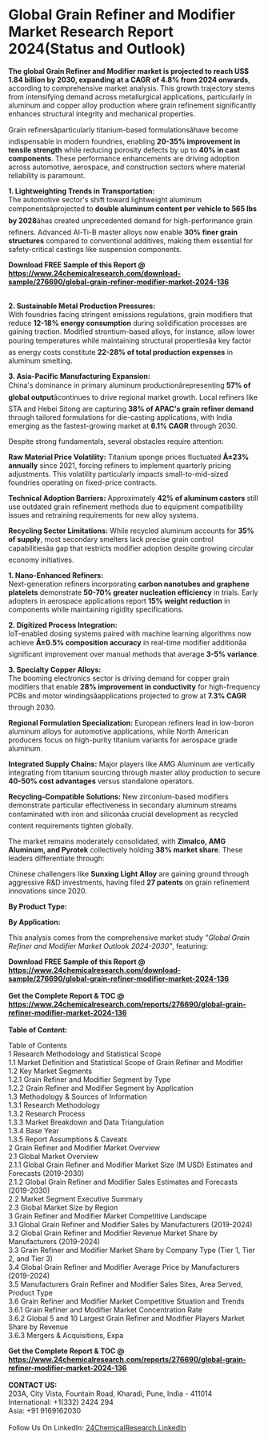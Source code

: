 <h1>Global Grain Refiner and Modifier Market Research Report 2024(Status and Outlook)</h1><p><strong>The global Grain Refiner and Modifier market is projected to reach US$ 1.84 billion by 2030, expanding at a CAGR of 4.8% from 2024 onwards</strong>, according to comprehensive market analysis. This growth trajectory stems from intensifying demand across metallurgical applications, particularly in aluminum and copper alloy production where grain refinement significantly enhances structural integrity and mechanical properties.</p><p>Grain refinersâparticularly titanium-based formulationsâhave become indispensable in modern foundries, enabling <strong>20-35% improvement in tensile strength</strong> while reducing porosity defects by up to <strong>40% in cast components</strong>. These performance enhancements are driving adoption across automotive, aerospace, and construction sectors where material reliability is paramount.</p><p><strong>1. Lightweighting Trends in Transportation:</strong><br>
The automotive sector's shift toward lightweight aluminum componentsâprojected to <strong>double aluminum content per vehicle to 565 lbs by 2028</strong>âhas created unprecedented demand for high-performance grain refiners. Advanced Al-Ti-B master alloys now enable <strong>30% finer grain structures</strong> compared to conventional additives, making them essential for safety-critical castings like suspension components.</p><div><b>Download FREE Sample of this Report @ 
            <a href="https://www.24chemicalresearch.com/download-sample/276690/global-grain-refiner-modifier-market-2024-136">
            https://www.24chemicalresearch.com/download-sample/276690/global-grain-refiner-modifier-market-2024-136</a></b></div><br><p><strong>2. Sustainable Metal Production Pressures:</strong><br>
With foundries facing stringent emissions regulations, grain modifiers that reduce <strong>12-18% energy consumption</strong> during solidification processes are gaining traction. Modified strontium-based alloys, for instance, allow lower pouring temperatures while maintaining structural propertiesâa key factor as energy costs constitute <strong>22-28% of total production expenses</strong> in aluminum smelting.</p><p><strong>3. Asia-Pacific Manufacturing Expansion:</strong><br>
China's dominance in primary aluminum productionârepresenting <strong>57% of global output</strong>âcontinues to drive regional market growth. Local refiners like STA and Hebei Sitong are capturing <strong>38% of APAC's grain refiner demand</strong> through tailored formulations for die-casting applications, with India emerging as the fastest-growing market at <strong>6.1% CAGR</strong> through 2030.</p><p>Despite strong fundamentals, several obstacles require attention:</p><p><strong>Raw Material Price Volatility:</strong> Titanium sponge prices fluctuated <strong>Â±23% annually</strong> since 2021, forcing refiners to implement quarterly pricing adjustments. This volatility particularly impacts small-to-mid-sized foundries operating on fixed-price contracts.</p><p><strong>Technical Adoption Barriers:</strong> Approximately <strong>42% of aluminum casters</strong> still use outdated grain refinement methods due to equipment compatibility issues and retraining requirements for new alloy systems.</p><p><strong>Recycling Sector Limitations:</strong> While recycled aluminum accounts for <strong>35% of supply</strong>, most secondary smelters lack precise grain control capabilitiesâa gap that restricts modifier adoption despite growing circular economy initiatives.</p><p><strong>1. Nano-Enhanced Refiners:</strong><br>
Next-generation refiners incorporating <strong>carbon nanotubes and graphene platelets</strong> demonstrate <strong>50-70% greater nucleation efficiency</strong> in trials. Early adopters in aerospace applications report <strong>15% weight reduction</strong> in components while maintaining rigidity specifications.</p><p><strong>2. Digitized Process Integration:</strong><br>
IoT-enabled dosing systems paired with machine learning algorithms now achieve <strong>Â±0.5% composition accuracy</strong> in real-time modifier additionâa significant improvement over manual methods that average <strong>3-5% variance</strong>.</p><p><strong>3. Specialty Copper Alloys:</strong><br>
The booming electronics sector is driving demand for copper grain modifiers that enable <strong>28% improvement in conductivity</strong> for high-frequency PCBs and motor windingsâapplications projected to grow at <strong>7.3% CAGR</strong> through 2030.</p><p><strong>Regional Formulation Specialization:</strong> European refiners lead in low-boron aluminum alloys for automotive applications, while North American producers focus on high-purity titanium variants for aerospace grade aluminum.</p><p><strong>Integrated Supply Chains:</strong> Major players like AMG Aluminum are vertically integrating from titanium sourcing through master alloy production to secure <strong>40-50% cost advantages</strong> versus standalone operators.</p><p><strong>Recycling-Compatible Solutions:</strong> New zirconium-based modifiers demonstrate particular effectiveness in secondary aluminum streams contaminated with iron and siliconâa crucial development as recycled content requirements tighten globally.</p><p>The market remains moderately consolidated, with <strong>Zimalco, AMG Aluminum, and Pyrotek</strong> collectively holding <strong>38% market share</strong>. These leaders differentiate through:</p><p>Chinese challengers like <strong>Sunxing Light Alloy</strong> are gaining ground through aggressive R&amp;D investments, having filed <strong>27 patents</strong> on grain refinement innovations since 2020.</p><p><strong>By Product Type:</strong></p><p><strong>By Application:</strong></p><p>This analysis comes from the comprehensive market study <em>"Global Grain Refiner and Modifier Market Outlook 2024-2030"</em>, featuring:
</p><div><b>Download FREE Sample of this Report @ 
            <a href="https://www.24chemicalresearch.com/download-sample/276690/global-grain-refiner-modifier-market-2024-136">
            https://www.24chemicalresearch.com/download-sample/276690/global-grain-refiner-modifier-market-2024-136</a></b></div><br><div><b>Get the Complete Report & TOC @ 
            <a href="https://www.24chemicalresearch.com/reports/276690/global-grain-refiner-modifier-market-2024-136">
            https://www.24chemicalresearch.com/reports/276690/global-grain-refiner-modifier-market-2024-136</a></b></div><br>
            <b>Table of Content:</b><p>Table of Contents<br />
1 Research Methodology and Statistical Scope<br />
1.1 Market Definition and Statistical Scope of Grain Refiner and Modifier<br />
1.2 Key Market Segments<br />
1.2.1 Grain Refiner and Modifier Segment by Type<br />
1.2.2 Grain Refiner and Modifier Segment by Application<br />
1.3 Methodology & Sources of Information<br />
1.3.1 Research Methodology<br />
1.3.2 Research Process<br />
1.3.3 Market Breakdown and Data Triangulation<br />
1.3.4 Base Year<br />
1.3.5 Report Assumptions & Caveats<br />
2 Grain Refiner and Modifier Market Overview<br />
2.1 Global Market Overview<br />
2.1.1 Global Grain Refiner and Modifier Market Size (M USD) Estimates and Forecasts (2019-2030)<br />
2.1.2 Global Grain Refiner and Modifier Sales Estimates and Forecasts (2019-2030)<br />
2.2 Market Segment Executive Summary<br />
2.3 Global Market Size by Region<br />
3 Grain Refiner and Modifier Market Competitive Landscape<br />
3.1 Global Grain Refiner and Modifier Sales by Manufacturers (2019-2024)<br />
3.2 Global Grain Refiner and Modifier Revenue Market Share by Manufacturers (2019-2024)<br />
3.3 Grain Refiner and Modifier Market Share by Company Type (Tier 1, Tier 2, and Tier 3)<br />
3.4 Global Grain Refiner and Modifier Average Price by Manufacturers (2019-2024)<br />
3.5 Manufacturers Grain Refiner and Modifier Sales Sites, Area Served, Product Type<br />
3.6 Grain Refiner and Modifier Market Competitive Situation and Trends<br />
3.6.1 Grain Refiner and Modifier Market Concentration Rate<br />
3.6.2 Global 5 and 10 Largest Grain Refiner and Modifier Players Market Share by Revenue<br />
3.6.3 Mergers & Acquisitions, Expa</p><div><b>Get the Complete Report & TOC @ 
            <a href="https://www.24chemicalresearch.com/reports/276690/global-grain-refiner-modifier-market-2024-136">
            https://www.24chemicalresearch.com/reports/276690/global-grain-refiner-modifier-market-2024-136</a></b></div><br><b>CONTACT US:</b><br>
            203A, City Vista, Fountain Road, Kharadi, Pune, India - 411014<br>
            International: +1(332) 2424 294<br>
            Asia: +91 9169162030 <br><br>
            Follow Us On LinkedIn: <a href="https://www.linkedin.com/company/24chemicalresearch/">24ChemicalResearch LinkedIn</a>